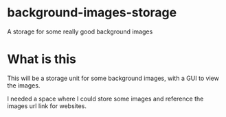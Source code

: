 # background-images-storage
A storage for some really good background images



# What is this
This will be a storage unit for some background images,
with a GUI to view the images.

I needed a space where I could store some images and
reference the images url link for websites.
